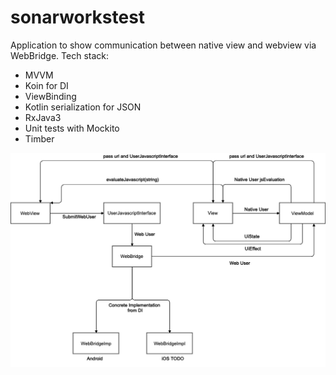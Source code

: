 # sonarworkstest
Application to show communication between native view and webview via WebBridge. Tech stack:

* MVVM
* Koin for DI
* ViewBinding
* Kotlin serialization for JSON
* RxJava3
* Unit tests with Mockito
* Timber

![Alt text](/app/src/main/assets/SonarWorks_Diagram.png?raw=true "Flow Diagram")
